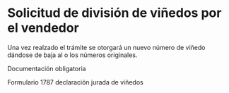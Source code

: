 # Solicitud de división de viñedos por el vendedor

Una vez realzado el trámite se otorgará un nuevo número de viñedo dándose de baja al o los números originales.

Documentación obligatoria

Formulario 1787 declaración jurada de viñedos
